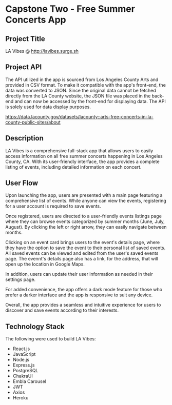 # Capstone Two - Free Summer Concerts App

## Project Title
LA Vibes @ http://lavibes.surge.sh

## Project API
The API utilized in the app is sourced from Los Angeles County Arts and provided in CSV format. To make it compatible with the app's front-end, the data was converted to JSON. Since the original data cannot be fetched directly from the LA County website, the JSON file was placed in the back-end and can now be accessed by the front-end for displaying data. The API is solely used for data display purposes.

https://data.lacounty.gov/datasets/lacounty::arts-free-concerts-in-la-county-public-sites/about

## Description
LA Vibes is a comprehensive full-stack app that allows users to easily access information on all free summer concerts happening in Los Angeles County, CA. With its user-friendly interface, the app provides a complete listing of events, including detailed information on each concert.

## User Flow
Upon launching the app, users are presented with a main page featuring a comprehensive list of events. While anyone can view the events, registering for a user account is required to save events.

Once registered, users are directed to a user-friendly events listings page where they can browse events categorized by summer months (June, July, August). By clicking the left or right arrow, they can easily navigate between months.

Clicking on an event card brings users to the event's details page, where they have the option to save the event to their personal list of saved events. All saved events can be viewed and edited from the user's saved events page. The evennt's details page also has a link, for the address, that will open up the location in Google Maps.

In addition, users can update their user information as needed in their settings page.

For added convenience, the app offers a dark mode feature for those who prefer a darker interface and the app is responsive to suit any device.

Overall, the app provides a seamless and intuitive experience for users to discover and save events according to their interests.

## Technology Stack
The following were used to build LA Vibes:

- React.js
- JavaScript
- Node.js
- Express.js
- PostgreSQL
- ChakraUI
- Embla Carousel
- JWT
- Axios
- Heroku
